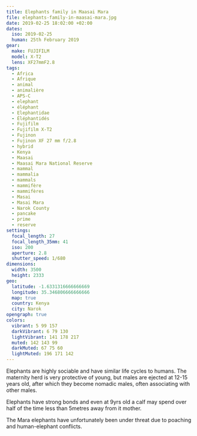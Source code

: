 ```yaml
---
title: Elephants family in Maasai Mara
file: elephants-family-in-maasai-mara.jpg
date: 2019-02-25 18:02:00 +02:00
dates:
  iso: 2019-02-25
  human: 25th February 2019
gear:
  make: FUJIFILM
  model: X-T2
  lens: XF27mmF2.8
tags:
  - Africa
  - Afrique
  - animal
  - animalière
  - APS-C
  - elephant
  - éléphant
  - Elephantidae
  - Éléphantidés
  - Fujifilm
  - Fujifilm X-T2
  - Fujinon
  - Fujinon XF 27 mm f/2.8
  - hybrid
  - Kenya
  - Maasai
  - Maasai Mara National Reserve
  - mammal
  - mammalia
  - mammals
  - mammifère
  - mammifères
  - Masai
  - Masai Mara
  - Narok County
  - pancake
  - prime
  - reserve
settings:
  focal_length: 27
  focal_length_35mm: 41
  iso: 200
  aperture: 2.8
  shutter_speed: 1/680
dimensions:
  width: 3500
  height: 2333
geo:
  latitude: -1.6331316666666669
  longitude: 35.346806666666666
  map: true
  country: Kenya
  city: Narok
opengraph: true
colors:
  vibrant: 5 99 157
  darkVibrant: 6 79 130
  lightVibrant: 141 178 217
  muted: 142 143 99
  darkMuted: 67 75 60
  lightMuted: 196 171 142
---
```


Elephants are highly sociable and have similar life cycles to humans. The maternity herd is very protective of young, but males are ejected at 12-15 years old, after which they become nomadic males, often associating with other males.

Elephants have strong bonds and even at 9yrs old a calf may spend over half of the time less than 5metres away from it mother.

The Mara elephants have unfortunately been under threat due to poaching and human-elephant conflicts.
